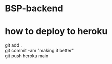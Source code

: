 # BSP-backend

# how to deploy to heroku
git add .  
git commit -am "making it better"  
git push heroku main  
